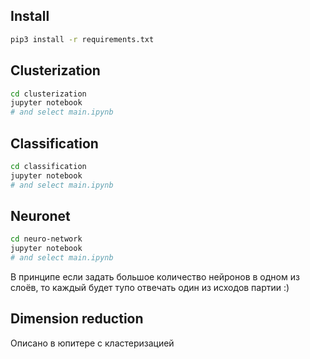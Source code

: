 Install
----

```bash
pip3 install -r requirements.txt
```
Clusterization
----
```bash
cd clusterization
jupyter notebook
# and select main.ipynb
```

Classification
----
```bash
cd classification
jupyter notebook
# and select main.ipynb
```

Neuronet
----
```bash
cd neuro-network
jupyter notebook
# and select main.ipynb
```
В принципе если задать большое количество нейронов в одном из слоёв, то каждый будет тупо отвечать один из исходов партии :)

Dimension reduction
----
Описано в юпитере с кластеризацией 
